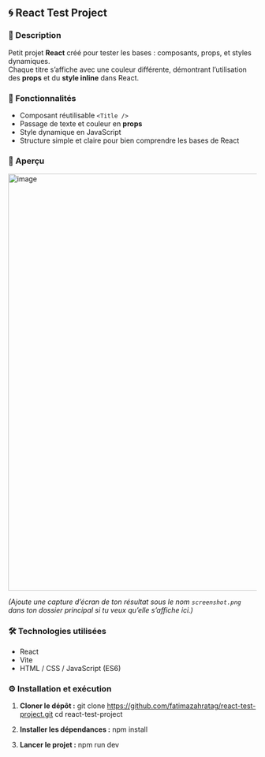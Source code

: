 ## 🌀 React Test Project

### 📖 Description
Petit projet **React** créé pour tester les bases : composants, props, et styles dynamiques.  
Chaque titre s’affiche avec une couleur différente, démontrant l’utilisation des **props** et du **style inline** dans React.

### 🚀 Fonctionnalités
- Composant réutilisable `<Title />`
- Passage de texte et couleur en **props**
- Style dynamique en JavaScript
- Structure simple et claire pour bien comprendre les bases de React

### 🧩 Aperçu
<img width="1623" height="846" alt="image" src="https://github.com/user-attachments/assets/f804bdc5-c340-462f-8e50-5d60a41d563e" />


*(Ajoute une capture d’écran de ton résultat sous le nom `screenshot.png` dans ton dossier principal si tu veux qu’elle s’affiche ici.)*

### 🛠️ Technologies utilisées
- React
- Vite
- HTML / CSS / JavaScript (ES6)

### ⚙️ Installation et exécution

1. **Cloner le dépôt :**
    git clone https://github.com/fatimazahratag/react-test-project.git
   cd react-test-project

2. **Installer les dépendances :**
     npm install

3. **Lancer le projet :**
    npm run dev

